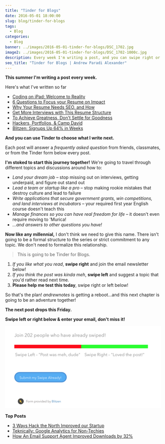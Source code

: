 ```yaml
---
title: "Tinder for Blogs"
date: 2016-05-01 18:00:00
slug: blog/tinder-for-blogs
tags:
  - Blog
categories:
  - Blog
banner: ../images/2016-05-01-tinder-for-blogs/DSC_1702.jpg
image2: ../images/2016-05-01-tinder-for-blogs/DSC_1702-1000c.jpg
description: Every week I'm writing a post, and you can swipe right or left to choose what I write next!
seo_title: "Tinder for Blogs | Andrew Paradi Alexander"
---
```


**This summer I'm writing a post every week.**

Here's what I've written so far

- [Coding on iPad: Welcome to Reality](/blog/coding-on-ipad)
- [6 Questions to Focus your Resume on Impact](/blog/hired-part-1)
- [Why Your Resume Needs SEO, and How](/blog/hired-part-2)
- [Get More Interviews with This Resume Structure](/blog/hired-part-3)
- [To Achieve Greatness, Don't Settle for Goodness](blog/good-to-great)
- [Hackers, Portfolios, & Camp David](/blog/books-part-3)
- [Blitzen: Signups Up 64% in Weeks](/project/blitzen)

**And you can use Tinder to choose what I write next.**

Each post will answer a _frequently asked question_ from friends, classmates, or from the Tinder form below every post.

**I'm stoked to start this journey together!** We're going to travel through different topics and discussions around how to:

- _Land your dream job_ – stop missing out on interviews, getting underpaid, and figure out stand out
- _Lead a team or startup like a pro_ – stop making rookie mistakes that destroy culture and lead to failure
- _Write applications that secure government grants, win competitions, and land interviews at incubators_ – your required first year English course doesn't teach this
- _Manage finances so you can have real freedom for life_ – it doesn't even require moving to 'Murica!
- _...and answers to other questions you have!_

**Now like any millennial,** I don't think we need to give this name. There isn't going to be a formal structure to the series or strict commitment to any topic. We don't need to formalize this relationship.

> This is going to be Tinder for Blogs.

1. _If you like what you read_, **swipe right** and join the email newsletter below!
2. _If you think the post was kinda meh_, **swipe left** and suggest a topic that you'd rather read next time.
3. **Please help me test this today**, swipe right or left below!

So that's the plan! _andrewnotes_ is getting a reboot...and this next chapter is going to be an adventure together!

**The next post drops this Friday.**

**Swipe left or right below &amp; enter your email, don't miss it!**

![Original Tinder Feedback Form (Not accepting responses anymore)](../images/2016-05-01-tinder-for-blogs/tinder-blitzen.png)

**Top Posts**

- [3 Ways Hack the North Improved our Startup](/blog/3-ways-hack-the-north-improved-our-startup)
- [Teknically: Google Analytics for Non-Techies](/project/teknically-webplio)
- [How An Email Support Agent Improved Downloads by 32%](/blog/videostream-how-growth-starts-with-great-customer-support)
